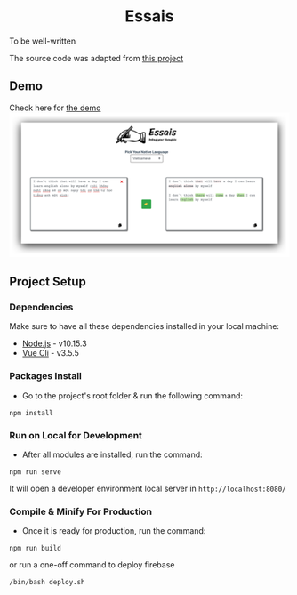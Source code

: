 # <center>Essais</center>  

To be well-written

The source code was adapted from [this project](https://github.com/Manuel-Suarez-Abascal/translator-vuejs)

## Demo 
Check here for [the demo](https://vn-essais.web.app/)  
![](src/assets/example.png)
## Project Setup

### Dependencies

Make sure to have all these dependencies installed in your local machine:

- [Node.js](https://nodejs.org/en/) - v10.15.3
- [Vue Cli](https://cli.vuejs.org/guide/installation.html) - v3.5.5

### Packages Install 

- Go to the project's root folder & run the following command:
```
npm install
```

### Run on Local for Development

- After all modules are installed, run the command:
```
npm run serve
```
It will open a developer environment local server in ```http://localhost:8080/```

### Compile & Minify For Production ###

- Once it is ready for production, run the command:

```
npm run build
```

or run a one-off command to deploy firebase

```
/bin/bash deploy.sh
```